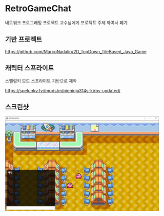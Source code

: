 # RetroGameChat
네트워크 프로그래밍 프로젝트
교수님에게 프로젝트 주제 까여서 폐기

## 기반 프로젝트
https://github.com/MarcoNadalin/2D_TopDown_TileBased_Java_Game

## 캐릭터 스프라이트
스펠렁키 모드 스프라이트 기반으로 제작

https://spelunky.fyi/mods/m/pieninja314s-kirby-updated/

## 스크린샷

![221031](/img/221031.PNG)
